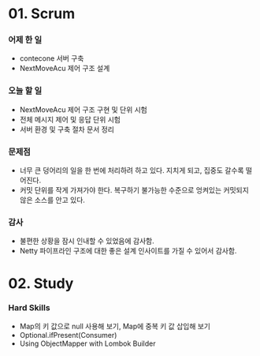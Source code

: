 # 01. Scrum

### 어제 한 일

- contecone 서버 구축
- NextMoveAcu 제어 구조 설계

### 오늘 할 일

- NextMoveAcu 제어 구조 구현 및 단위 시험
- 전체 메시지 제어 및 응답 단위 시험
- 서버 환경 및 구축 절차 문서 정리

### 문제점

- 너무 큰 덩어리의 일을 한 번에 처리하려 하고 있다. 지치게 되고, 집중도 갈수록 떨어진다.
- 커밋 단위를 작게 가져가야 한다. 복구하기 불가능한 수준으로 엉켜있는 커밋되지 않은 소스를 안고 있다.

### 감사

- 불편한 상황을 잠시 인내할 수 있었음에 감사함.
- Netty 파이프라인 구조에 대한 좋은 설계 인사이트를 가질 수 있어서 감사함.

# 02. Study

### Hard Skills

- Map의 키 값으로 null 사용해 보기, Map에 중복 키 값 삽입해 보기
- Optional.ifPresent(Consumer)
- Using ObjectMapper with Lombok Builder

